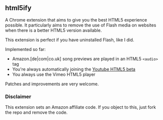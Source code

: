 ## html5ify

A Chrome extension that aims to give you the best HTML5 experience possible. It
particularly aims to remove the use of Flash media on websites when there is 
a better HTML5 version available.

This extension is perfect if you have uninstalled Flash, like I did.

Implemented so far:

* Amazon.[de|com|co.uk] song previews are played in an HTML5 ```<audio>``` tag
* You're always automatically joining the [Youtube HTML5 beta](http://youtube.com/html5)
* You always use the Vimeo HTML5 player

Patches and improvements are very welcome.

### Disclaimer

This extension sets an Amazon affiliate code. If you object to this, just fork 
the repo and remove the code.
